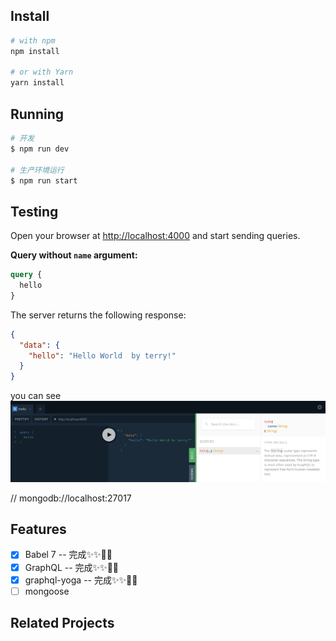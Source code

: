 

## Install
```bash
# with npm
npm install

# or with Yarn
yarn install
```

## Running
```bash
# 开发
$ npm run dev

# 生产环境运行
$ npm run start
```
## Testing
Open your browser at [http://localhost:4000](http://localhost:4000) and start sending queries.

**Query without `name` argument:**

```graphql
query {
  hello
}
```

The server returns the following response:

```json
{
  "data": {
    "hello": "Hello World  by terry!"
  }
}
```
you can see
![](./static/hello-terry.jpg)


// mongodb://localhost:27017
## Features

- [x] Babel 7  -- 完成✨✨🎉🎉
- [x] GraphQL -- 完成✨✨🎉🎉
- [x] graphql-yoga -- 完成✨✨🎉🎉
- [ ] mongoose

## Related Projects
